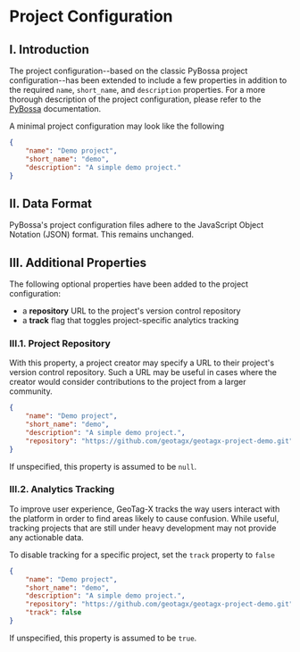 # Project Configuration

## I. Introduction

The project configuration--based on the classic PyBossa project
configuration--has been extended to include a few properties in
addition to the required `name`, `short_name`, and `description`
properties. For a more thorough description of the project
configuration, please refer to the [PyBossa](http://docs.pybossa.com/en/latest/user/overview.html) documentation.

A minimal project configuration may look like the following

```json
{
    "name": "Demo project",
    "short_name": "demo",
    "description": "A simple demo project."
}
```



## II. Data Format

PyBossa's project configuration files adhere to the JavaScript
Object Notation (JSON) format. This remains unchanged.



## III. Additional Properties

The following optional properties have been added to the project configuration:
- a **repository** URL to the project's version control repository
- a **track** flag that toggles project-specific analytics tracking


### III.1. Project Repository

With this property, a project creator may specify a URL to their project's
version control repository. Such a URL may be useful in cases where the creator
would consider contributions to the project from a larger community.

```json
{
    "name": "Demo project",
    "short_name": "demo",
    "description": "A simple demo project.",
    "repository": "https://github.com/geotagx/geotagx-project-demo.git"
}
```

If unspecified, this property is assumed to be `null`.


### III.2. Analytics Tracking

To improve user experience, GeoTag-X tracks the way users interact with
the platform in order to find areas likely to cause confusion. While
useful, tracking projects that are still under heavy development may not
provide any actionable data.

To disable tracking for a specific project, set the `track`
property to `false`

```json
{
    "name": "Demo project",
    "short_name": "demo",
    "description": "A simple demo project.",
    "repository": "https://github.com/geotagx/geotagx-project-demo.git",
    "track": false
}
```

If unspecified, this property is assumed to be `true`.
